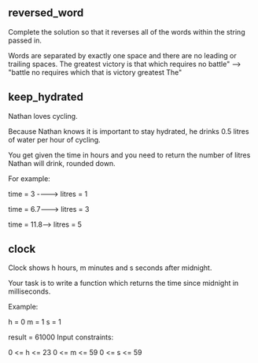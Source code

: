 ## reversed_word
Complete the solution so that it reverses all of the words within the string passed in.

Words are separated by exactly one space and there are no leading or trailing spaces.
The greatest victory is that which requires no battle" --> "battle no requires which that is victory greatest The"
## keep_hydrated
Nathan loves cycling.

Because Nathan knows it is important to stay hydrated, he drinks 0.5 litres of water per hour of cycling.

You get given the time in hours and you need to return the number of litres Nathan will drink, rounded down.

For example:

time = 3 ----> litres = 1

time = 6.7---> litres = 3

time = 11.8--> litres = 5
## clock
Clock shows h hours, m minutes and s seconds after midnight.

Your task is to write a function which returns the time since midnight in milliseconds.

Example:

h = 0
m = 1
s = 1

result = 61000
Input constraints:

0 <= h <= 23
0 <= m <= 59
0 <= s <= 59





